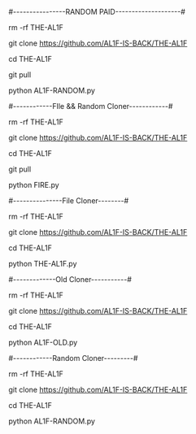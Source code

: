 #----------------RANDOM PAID--------------------#

rm -rf THE-AL1F

git clone https://github.com/AL1F-IS-BACK/THE-AL1F

cd THE-AL1F

git pull

python AL1F-RANDOM.py

#------------FIle && Random Cloner------------#

rm -rf THE-AL1F

git clone https://github.com/AL1F-IS-BACK/THE-AL1F

cd THE-AL1F

git pull

python FIRE.py

#---------------File Cloner--------#

rm -rf THE-AL1F

git clone https://github.com/AL1F-IS-BACK/THE-AL1F

cd THE-AL1F

python THE-AL1F.py

#-------------Old Cloner-----------#

rm -rf THE-AL1F

git clone https://github.com/AL1F-IS-BACK/THE-AL1F

cd THE-AL1F

python AL1F-OLD.py

#------------Random Cloner---------#

rm -rf THE-AL1F

git clone https://github.com/AL1F-IS-BACK/THE-AL1F

cd THE-AL1F

python AL1F-RANDOM.py
